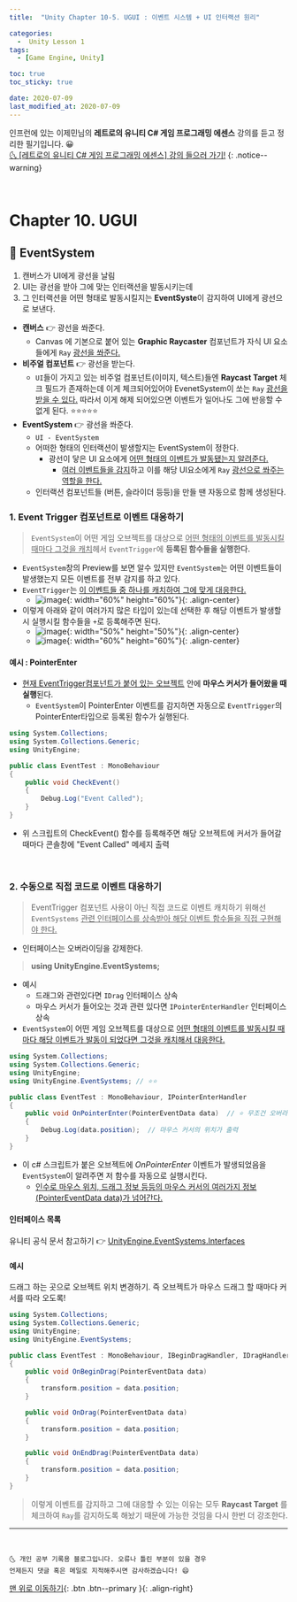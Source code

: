 ```yaml
---
title:  "Unity Chapter 10-5. UGUI : 이벤트 시스템 + UI 인터랙션 원리" 

categories:
  -  Unity Lesson 1 
tags:
  - [Game Engine, Unity]

toc: true
toc_sticky: true

date: 2020-07-09
last_modified_at: 2020-07-09
---
```


인프런에 있는 이제민님의 **레트로의 유니티 C# 게임 프로그래밍 에센스** 강의를 듣고 정리한 필기입니다. 😀  
[🌜 [레트로의 유니티 C# 게임 프로그래밍 에센스] 강의 들으러 가기!](https://www.inflearn.com/course/%EC%9C%A0%EB%8B%88%ED%8B%B0-%EA%B2%8C%EC%9E%84-%ED%94%84%EB%A1%9C%EA%B7%B8%EB%9E%98%EB%B0%8D-%EC%97%90%EC%84%BC%EC%8A%A4)
{: .notice--warning}

<br>

# Chapter 10. UGUI 


## 🔔 EventSystem

1. 캔버스가 UI에게 광선을 날림
2. UI는 광선을 받아 그에 맞는 인터랙션을 발동시키는데
3. 그 인터랙션을 어떤 형태로 발동시킬지는 **EventSyste**이 감지하여 UI에게 광선으로 보낸다.


- **캔버스** 👉 광선을 쏴준다.
  - Canvas 에 기본으로 붙어 있는 **Graphic Raycaster** 컴포넌트가 자식 UI 요소들에게 `Ray` <u>광선을 쏴준다.</u>
- **비주얼 컴포넌트** 👉 광선을 받는다.
  - `UI`들이 가지고 있는 비주얼 컴포넌트(이미지, 텍스트)들엔 **Raycast Target** 체크 필드가 존재하는데 이게 체크되어있어야 EvenetSystem이 쏘는 `Ray` <u>광선을 받을 수 있다.</u> 따라서 이게 해제 되어있으면 이벤트가 일어나도 그에 반응할 수 없게 된다. ⭐⭐⭐⭐⭐
- **EventSystem** 👉 광선을 쏴준다.
  - `UI - EventSystem`
  - 어떠한 형태의 인터랙션이 발생할지는 EventSystem이 정한다.
    - 광선이 닿은 UI 요소에게 <u>어떤 형태의 이벤트가 발동됐는지 알려준다.</u>
      - <u>여러 이벤트들을 감지</u>하고 이를 해당 UI요소에게 `Ray` <u>광선으로 쏴주는 역할을 한다.</u>
  - 인터랙션 컴포넌트들 (버튼, 슬라이더 등등)을 만들 땐 자동으로 함께 생성된다.

### 1. Event Trigger 컴포넌트로 이벤트 대응하기

> `EventSystem`이 어떤 게임 오브젝트를 대상으로 <u>어떤 형태의 이벤트를 발동시킬 때마다 그것을 캐치</u>헤서 `EventTrigger`에 **등록된 함수들을 실행한다.**

- `EventSystem`창의 Preview를 보면 알수 있지만 `EventSystem`는 어떤 이벤트들이 발생했는지 모든 이벤트를 전부 감지를 하고 있다. 
- `EventTrigger`는 <u>이 이벤트들 중 하나를 캐치하여 그에 맞게 대응한다.</u>
  - ![image](https://user-images.githubusercontent.com/42318591/87009298-f0438700-c1ff-11ea-80cf-acb8f4bb59ef.png){: width="60%" height="60%"}{: .align-center}
- 이렇게 아래와 같이 여러가지 많은 타입이 있는데 선택한 후 해당 이벤트가 발생할시 실행시킬 함수들을 `+`로 등록해주면 된다. 
  - ![image](https://user-images.githubusercontent.com/42318591/87008621-000e9b80-c1ff-11ea-88e9-97fdc3134c8a.png){: width="50%" height="50%"}{: .align-center}
  - ![image](https://user-images.githubusercontent.com/42318591/87008987-7e6b3d80-c1ff-11ea-8992-d78763befbda.png){: width="60%" height="60%"}{: .align-center}


#### 예시 : PointerEnter

- <u>현재 EventTrigger컴포넌트가 붙어 있는 오브젝트</u> 안에 **마우스 커서가 들어왔을 때 실행**된다. 
  - `EventSystem`이 PointerEnter 이벤트를 감지하면 자동으로 `EventTrigger`의 PointerEnter타입으로 등록된 함수가 실행된다.

```c#
using System.Collections;
using System.Collections.Generic;
using UnityEngine;

public class EventTest : MonoBehaviour
{
    public void CheckEvent()
    {
        Debug.Log("Event Called");
    }
}
```

- 위 스크립트의 CheckEvent() 함수를 등록해주면 해당 오브젝트에 커서가 들어갈때마다 콘솔창에 "Event Called" 메세지 출력

<br>

### 2. 수동으로 직접 코드로 이벤트 대응하기

> EventTrigger 컴포넌트 사용이 아닌 직접 코드로 이벤트 캐치하기 위해선 `EventSystems` <u>관련 인터페이스를 상속받아 해당 이벤트 함수들을 직접 구현해야 한다.</u>

- 인터페이스는 오버라이딩을 강제한다.

> **using UnityEngine.EventSystems;**

- 예시
  - 드래그와 관련있다면 `IDrag` 인터페이스 상속
  - 마우스 커서가 들어오는 것과 관련 있다면 `IPointerEnterHandler` 인터페이스 상속
- `EventSystem`이 어떤 게임 오브젝트를 대상으로 <u>어떤 형태의 이벤트를 발동시킬 때마다 해당 이벤트가 발동이 되었다면 그것을 캐치해서 대응한다.</u>

```c#
using System.Collections;
using System.Collections.Generic;
using UnityEngine;
using UnityEngine.EventSystems; // ⭐⭐

public class EventTest : MonoBehaviour, IPointerEnterHandler
{
    public void OnPointerEnter(PointerEventData data)  // ⭐ 무조건 오버라이딩 해야 하는 IPointerEnterHandler의 함수
    {
        Debug.Log(data.position);  // 마우스 커서의 위치가 출력
    }
}
```
- 이 c# 스크립트가 붙은 오브젝트에 *OnPointerEnter* 이벤트가 발생되었음을 `EventSystem`이 알려주면 저 함수를 자동으로 실행시킨다.
  - <u>인수로 마우스 위치, 드래그 정보 등등의 마우스 커서의 여러가지 정보(PointerEventData data)가 넘어간다.</u>

#### 인터페이스 목록

유니티 공식 문서 참고하기 👉 [UnityEngine.EventSystems.Interfaces](https://docs.unity3d.com/kr/530/ScriptReference/EventSystems.IBeginDragHandler.html)

#### 예시

드래그 하는 곳으로 오브젝트 위치 변경하기. 즉 오브젝트가 마우스 드래그 할 때마다 커서를 따라 오도록!

```c#
using System.Collections;
using System.Collections.Generic;
using UnityEngine;
using UnityEngine.EventSystems;

public class EventTest : MonoBehaviour, IBeginDragHandler, IDragHandler, IendDragHandler
{
    public void OnBeginDrag(PointerEventData data)  
    {
        transform.position = data.position;
    }

    public void OnDrag(PointerEventData data)  
    {
        transform.position = data.position;
    }

    public void OnEndDrag(PointerEventData data)  
    {
        transform.position = data.position;
    }
}
```

> 이렇게 이벤트를 감지하고 그에 대응할 수 있는 이유는 모두 **Raycast Target** 를 체크하여 `Ray`를 감지하도록 해놨기 때문에 가능한 것임을 다시 한번 더 강조한다.

***
<br>

    🌜 개인 공부 기록용 블로그입니다. 오류나 틀린 부분이 있을 경우 
    언제든지 댓글 혹은 메일로 지적해주시면 감사하겠습니다! 😄

[맨 위로 이동하기](#){: .btn .btn--primary }{: .align-right}

<br>